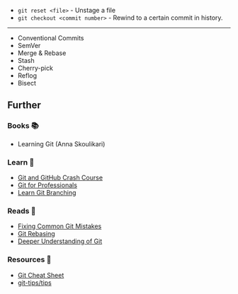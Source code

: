 - `git reset <file>` - Unstage a file
- `git checkout <commit number>` - Rewind to a certain commit in history.

---

- Conventional Commits
- SemVer
- Merge & Rebase
- Stash
- Cherry-pick
- Reflog
- Bisect

## Further

### Books 📚

- Learning Git (Anna Skoulikari)
### Learn 🧠

- [Git and GitHub Crash Course](https://invidious.projectsegfau.lt/watch?v=RGOj5yH7evk)
- [Git for Professionals](https://invidious.projectsegfau.lt/watch?v=Uszj_k0DGsg)
- [Learn Git Branching](https://learngitbranching.js.org/)

### Reads 📄

- [Fixing Common Git Mistakes](https://maggieappleton.com/git-mistakes)
- [Git Rebasing](https://git-scm.com/book/en/v2/Git-Branching-Rebasing)
- [Deeper Understanding of Git](https://www.linkedin.com/posts/jpreagan_as-a-software-engineer-who-recently-landed-activity-7056425715524636673-aArk/)

### Resources 🧩

- [Git Cheat Sheet](https://training.github.com/downloads/github-git-cheat-sheet.pdf)
- [git-tips/tips](https://github.com/git-tips/tips#readme)
